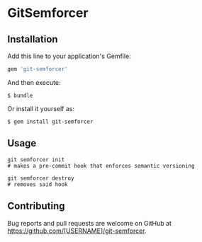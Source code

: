 # GitSemforcer

## Installation

Add this line to your application's Gemfile:

```ruby
gem 'git-semforcer'
```

And then execute:

    $ bundle

Or install it yourself as:

    $ gem install git-semforcer

## Usage

```
git semforcer init
# makes a pre-commit hook that enforces semantic versioning

git semforcer destroy
# removes said hook
```

## Contributing

Bug reports and pull requests are welcome on GitHub at https://github.com/[USERNAME]/git-semforcer.


